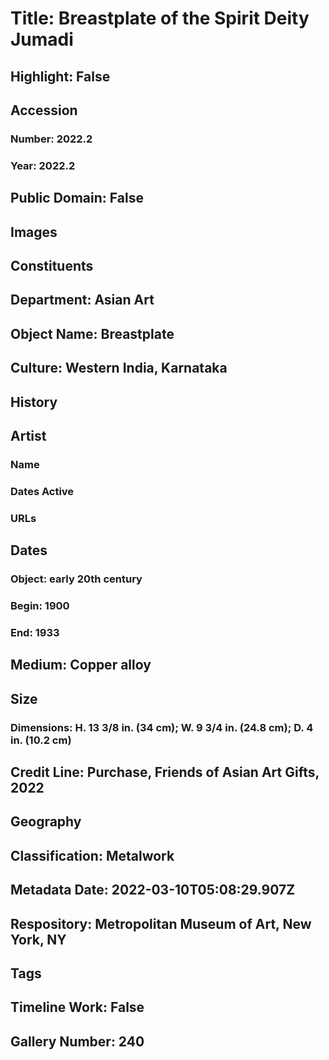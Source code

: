 # Title: Breastplate of the Spirit Deity Jumadi
## Highlight: False
## Accession
### Number: 2022.2
### Year: 2022.2
## Public Domain: False
## Images
## Constituents
## Department: Asian Art
## Object Name: Breastplate
## Culture: Western India, Karnataka
## History
## Artist
### Name
### Dates Active
### URLs
## Dates
### Object: early 20th century
### Begin: 1900
### End: 1933
## Medium: Copper alloy
## Size
### Dimensions: H. 13 3/8 in. (34 cm); W. 9 3/4 in. (24.8 cm); D. 4 in. (10.2 cm)
## Credit Line: Purchase, Friends of Asian Art Gifts, 2022
## Geography
## Classification: Metalwork
## Metadata Date: 2022-03-10T05:08:29.907Z
## Respository: Metropolitan Museum of Art, New York, NY
## Tags
## Timeline Work: False
## Gallery Number: 240
